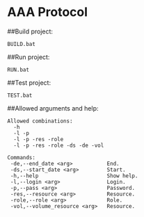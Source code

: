 # AAA Protocol

##Build project:
```
BUILD.bat
```

##Run project:
```
RUN.bat
```

##Test project:
```
TEST.bat
```

##Allowed arguments and help:
```
Allowed combinations:
  -h
  -l -p
  -l -p -res -role
  -l -p -res -role -ds -de -vol
  
Commands:
 -de,--end_date <arg>           End.
 -ds,--start_date <arg>         Start.
 -h,--help                      Show help.
 -l,--login <arg>               Login.
 -p,--pass <arg>                Password.
 -res,--resource <arg>          Resource.
 -role,--role <arg>             Role.
 -vol,--volume_resource <arg>   Resource.
```

